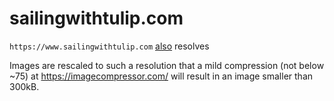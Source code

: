 # sailingwithtulip.com

`https://www.sailingwithtulip.com` [also](https://stackoverflow.com/a/58672792/5511061) resolves

Images are rescaled to such a resolution that a mild compression (not below ~75) at https://imagecompressor.com/ will result in an image smaller than 300kB.
